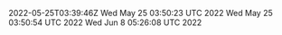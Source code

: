 2022-05-25T03:39:46Z
Wed May 25 03:50:23 UTC 2022
Wed May 25 03:50:54 UTC 2022
Wed Jun  8 05:26:08 UTC 2022
